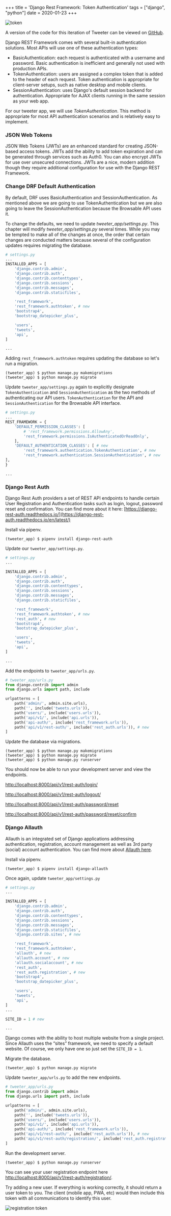 +++
title = 'Django Rest Framework: Token Authentication'
tags = ["django", "python"]
date = 2020-01-23
+++


![token](../../token.jpg)

A version of the code for this iteration of Tweeter can be viewed on [GitHub](https://github.com/cavalryjim/tweeter_v6).

Django REST Framework comes with several built-in authentication solutions.  Most APIs will use one of these authentication types:  

- BasicAuthentication: each request is authenticated with a username and password. Basic authentication is inefficient and generally not used with production APIs.
- TokenAuthentication: users are assigned a complex token that is added to the header of each request. Token authentication is appropriate for client-server setups, such as native desktop and mobile clients.
- SessionAuthentication: uses Django's default session backend for authentication. Appropriate for AJAX clients running in the same session as your web app.

For our tweeter app, we will use *TokenAuthentication*.  This method is appropriate for most API authentication scenarios and is relatively easy to implement.  

### JSON Web Tokens
JSON Web Tokens (JWTs) are an enhanced standard for creating JSON-based access tokens.  JWTs add the ability to add token expiration and can be generated through services such as Auth0.  You can also encrypt JWTs for use over unsecured connections.  JWTs are a nice, modern addition though they require additional configuration for use with the Django REST Framework.

### Change DRF Default Authentication
By default, DRF uses BasicAuthentication and SessionAuthentication.  As mentioned above we are going to use TokenAuthentication but we are also going to leave the SessionAuthentication because the Browsable API uses it.

To change the defaults, we need to update _tweeter_app/settings.py_.  This chapter will modify _tweeter_app/settings.py_ several times.  While you may be tempted to make all of the changes at once, the order that certain changes are conducted matters because several of the configuration updates requires migrating the database.


```python
# settings.py
...
INSTALLED_APPS = [
    'django.contrib.admin',
    'django.contrib.auth',
    'django.contrib.contenttypes',
    'django.contrib.sessions',
    'django.contrib.messages',
    'django.contrib.staticfiles',

    'rest_framework',
    'rest_framework.authtoken', # new
    'bootstrap4',
    'bootstrap_datepicker_plus',

    'users',
    'tweets',
    'api',
]

...
```

Adding `rest_framework.authtoken` requires updating the database so let's run a migration.

```
(tweeter_app) $ python manage.py makemigrations
(tweeter_app) $ python manage.py migrate
```

Update `tweeter_app/settings.py` again to explicitly designate `TokenAuthentication` and `SessionAuthentication` as the two methods of authenticating our API users.  `TokenAuthentication` for the API and `SessionAuthentication` for the Browsable API interface.


```python
# settings.py
...
REST_FRAMEWORK = {
    'DEFAULT_PERMISSION_CLASSES': [
        # 'rest_framework.permissions.AllowAny',
        'rest_framework.permissions.IsAuthenticatedOrReadOnly',
    ],
    'DEFAULT_AUTHENTICATION_CLASSES': [ # new
        'rest_framework.authentication.TokenAuthentication', # new
        'rest_framework.authentication.SessionAuthentication', # new
],
}

...
```

### Django Rest Auth

Django Rest Auth providers a set of REST API endpoints to handle certain User Registration and Authentication tasks such as login, logout, password reset and confirmation.  You can find more about it here: [https://django-rest-auth.readthedocs.io/](https://django-rest-auth.readthedocs.io/en/latest/)

Install via pipenv.

```
(tweeter_app) $ pipenv install django-rest-auth
```

Update our `tweeter_app/settings.py`.


```python
# settings.py
...

INSTALLED_APPS = [
    'django.contrib.admin',
    'django.contrib.auth',
    'django.contrib.contenttypes',
    'django.contrib.sessions',
    'django.contrib.messages',
    'django.contrib.staticfiles',

    'rest_framework',
    'rest_framework.authtoken', # new
    'rest_auth', # new
    'bootstrap4',
    'bootstrap_datepicker_plus',

    'users',
    'tweets',
    'api',
]

...
```


Add the endpoints to `tweeter_app/urls.py`.

```python
# tweeter_app/urls.py
from django.contrib import admin
from django.urls import path, include

urlpatterns = [
    path('admin/', admin.site.urls),
    path('', include('tweets.urls')),
    path('users/', include('users.urls')),
    path('api/v1/', include('api.urls')),
    path('api-auth/', include('rest_framework.urls')),
    path('api/v1/rest-auth/', include('rest_auth.urls')), # new
]
```

Update the database via migrations.

```
(tweeter_app) $ python manage.py makemigrations
(tweeter_app) $ python manage.py migrate
(tweeter_app) $ python manage.py runserver
```

You should now be able to run your development server and view the endpoints.

[http://localhost:8000/api/v1/rest-auth/login/](http://localhost:8000/api/v1/rest-auth/login/)

[http://localhost:8000/api/v1/rest-auth/logout/](http://localhost:8000/api/v1/rest-auth/logout/)

[http://localhost:8000/api/v1/rest-auth/password/reset](http://localhost:8000/api/v1/rest-auth/password/reset)

[http://localhost:8000/api/v1/rest-auth/password/reset/confirm](http://localhost:8000/api/v1/rest-auth/password/reset/confirm)

### Django Allauth
Allauth is an integrated set of Django applications addressing authentication, registration, account management as well as 3rd party (social) account authentication.  You can find more about [Allauth here](https://django-allauth.readthedocs.io/en/latest/).

Install via pipenv.

```
(tweeter_app) $ pipenv install django-allauth
```

Once again, update `tweeter_app/settings.py`

```python
# settings.py
...

INSTALLED_APPS = [
    'django.contrib.admin',
    'django.contrib.auth',
    'django.contrib.contenttypes',
    'django.contrib.sessions',
    'django.contrib.messages',
    'django.contrib.staticfiles',
    'django.contrib.sites', # new

    'rest_framework',
    'rest_framework.authtoken',
    'allauth', # new
    'allauth.account', # new
    'allauth.socialaccount', # new
    'rest_auth',
    'rest_auth.registration', # new
    'bootstrap4',
    'bootstrap_datepicker_plus',

    'users',
    'tweets',
    'api',
]
...

SITE_ID = 1 # new

...
```

Django comes with the ability to host multiple website from a single project. Since Allauth uses the “sites” framework, we need to specify a default website.  Of course, we only have one so just set the `SITE_ID = 1`.

Migrate the database.

```
(tweeter_app) $ python manage.py migrate
```

Update `tweeter_app/urls.py` to add the new endpoints.

```python
# tweeter_app/urls.py
from django.contrib import admin
from django.urls import path, include

urlpatterns = [
    path('admin/', admin.site.urls),
    path('', include('tweets.urls')),
    path('users/', include('users.urls')),
    path('api/v1/', include('api.urls')),
    path('api-auth/', include('rest_framework.urls')),
    path('api/v1/rest-auth/', include('rest_auth.urls')), # new
    path('api/v1/rest-auth/registration/', include('rest_auth.registration.urls')), #new
]
```

Run the development server.

```
(tweeter_app) $ python manage.py runserver
```

You can see your user registration endpoint here
[http://localhost:8000/api/v1/rest-auth/registration/](http://localhost:8000/api/v1/rest-auth/registration/).

Try adding a new user.  If everything is working correctly, it should return a user token to you.  The client (mobile app, PWA, etc) would then include this token with all communications to identify this user.

![registration token](../../registration_token.png)
